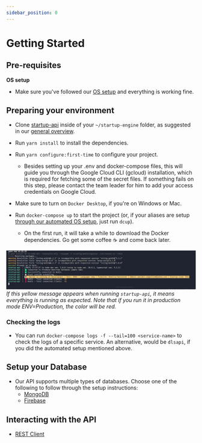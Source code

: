```yaml
---
sidebar_position: 0
---
```


# Getting Started

## Pre-requisites

**OS setup**

 - Make sure you've followed our [OS setup](../os/os-setup.md) and everything is working fine.

## Preparing your environment

- Clone [startup-api](https://github.com/startup-bootstrap-engine/startup-api) inside of your `~/startup-engine` folder, as suggested in our [general overview](../general-overview/getting-started.md).

- Run `yarn install` to install the dependencies.

- Run `yarn configure:first-time` to configure your project.
  - Besides setting up your .env and docker-compose files, this will guide you through the Google Cloud CLI (gcloud) installation, which is required for fetching some of the secret files. If something fails on this step, please contact the team leader for him to add your access credentials on Google Cloud.

- Make sure to turn on `Docker Desktop`, if you're on Windows or Mac.

- Run `docker-compose up` to start the project (or, if your aliases are setup [through our automated OS setup](../os/automated-os-setup.md), just run `dcup`).
  - On the first run, it will take a while to download the Docker dependencies. Go get some coffee ☕ and come back later.

![API Running](./img/api-running.png)
_If this yellow message appears when running `startup-api`, it means everything is running as expected. Note that if you run it in production mode ENV=Production, the color will be red._


### Checking the logs

- You can run `docker-compose logs -f --tail=100 <service-name>` to check the logs of a specific service. An alternative, would be `dlsapi`, if you did the automated setup mentioned above.

## Setup your Database

- Our API supports multiple types of databases. Choose one of the following to follow through the setup instructions:
  - [MongoDB](./databases/robo3t.md)
  - [Firebase](./databases/firebase.md)

## Interacting with the API

- [REST Client](./REST-client.mdx)
